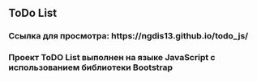 <h2>ToDo List</h2>
<h3>Ссылка для просмотра: https://ngdis13.github.io/todo_js/  <h3/>
Проект ToDO List выполнен на языке JavaScript с использованием библиотеки Bootstrap
